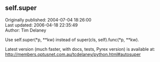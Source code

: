 ## self.super  
Originally published: 2004-07-04 18:26:00  
Last updated: 2006-04-18 22:35:49  
Author: Tim Delaney  
  
Use self.super(*p, **kw) instead of super(cls, self).func(*p, **kw).

Latest version (much faster, with docs, tests, Pyrex version) is available at:
http://members.optusnet.com.au/tcdelaney/python.html#autosuper
